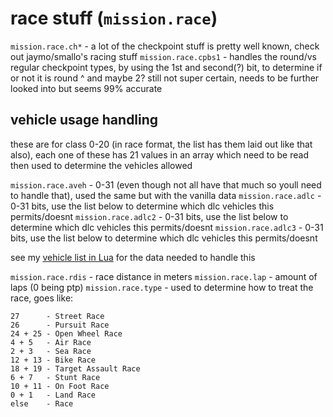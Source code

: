 # race stuff (`mission.race`)

`mission.race.ch*` - a lot of the checkpoint stuff is pretty well known, check out jaymo/smallo's racing stuff
`mission.race.cpbs1` - handles the round/vs regular checkpoint types, by using the 1st and second(?) bit, to determine if or not it is round
^ and maybe 2? still not super certain, needs to be further looked into but seems 99% accurate


## vehicle usage handling

these are for class 0-20 (in race format, the list has them laid out like that also), each one of these has 21 values in an array which need to be read then used to determine the vehicles allowed

`mission.race.aveh` - 0-31 (even though not all have that much so youll need to handle that), used the same but with the vanilla data
`mission.race.adlc` - 0-31 bits, use the list below to determine which dlc vehicles this permits/doesnt
`mission.race.adlc2` - 0-31 bits, use the list below to determine which dlc vehicles this permits/doesnt
`mission.race.adlc3` - 0-31 bits, use the list below to determine which dlc vehicles this permits/doesnt

see my [vehicle list in Lua](https://gist.github.com/sadboilogan/c40beda3a1af1141c752a97efa92615f) for the data needed to handle this

`mission.race.rdis` - race distance in meters
`mission.race.lap` - amount of laps (0 being ptp)
`mission.race.type` - used to determine how to treat the race, goes like:
```
27      - Street Race
26      - Pursuit Race
24 + 25 - Open Wheel Race
4 + 5   - Air Race
2 + 3   - Sea Race
12 + 13 - Bike Race
18 + 19 - Target Assault Race
6 + 7   - Stunt Race
10 + 11 - On Foot Race
0 + 1   - Land Race
else    - Race
```